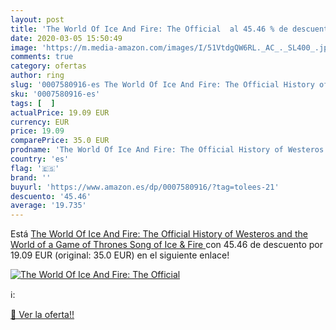 ```yaml
---
layout: post
title: 'The World Of Ice And Fire: The Official  al 45.46 % de descuento'
date: 2020-03-05 15:50:49
image: 'https://m.media-amazon.com/images/I/51VtdgQW6RL._AC_._SL400_.jpg'
comments: true
category: ofertas
author: ring
slug: '0007580916-es The World Of Ice And Fire: The Official History of...'
sku: '0007580916-es'
tags: [  ]
actualPrice: 19.09 EUR
currency: EUR
price: 19.09
comparePrice: 35.0 EUR
prodname: 'The World Of Ice And Fire: The Official History of Westeros and the World of a Game of Thrones  Song of Ice & Fire '
country: 'es'
flag: '🇪🇸'
brand: ''
buyurl: 'https://www.amazon.es/dp/0007580916/?tag=tolees-21'
descuento: '45.46'
average: '19.735'
---
```


Está [The World Of Ice And Fire: The Official History of Westeros and the World of a Game of Thrones  Song of Ice & Fire ](https://www.amazon.es/dp/0007580916/?tag=tolees-21) con 45.46 de descuento por 19.09 EUR (original: 35.0 EUR) en el siguiente enlace!

[![The World Of Ice And Fire: The Official ](https://m.media-amazon.com/images/I/51VtdgQW6RL._AC_._SL400_.jpg)](https://www.amazon.es/dp/0007580916/?tag=tolees-21)

ℹ️:


[🛒 Ver la oferta!!](https://www.amazon.es/dp/0007580916/?tag=tolees-21)
